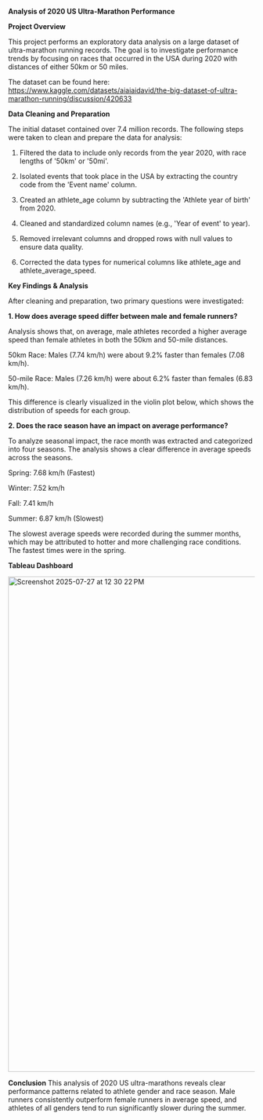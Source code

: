 **Analysis of 2020 US Ultra-Marathon Performance**


**Project Overview**

This project performs an exploratory data analysis on a large dataset of ultra-marathon running records. The goal is to investigate performance trends by focusing on races that occurred in the USA during 2020 with distances of either 50km or 50 miles.

The dataset can be found here: https://www.kaggle.com/datasets/aiaiaidavid/the-big-dataset-of-ultra-marathon-running/discussion/420633

**Data Cleaning and Preparation**

The initial dataset contained over 7.4 million records. The following steps were taken to clean and prepare the data for analysis:

  1. Filtered the data to include only records from the year 2020, with race lengths of '50km' or '50mi'.

  2. Isolated events that took place in the USA by extracting the country code from the 'Event name' column.

  3. Created an athlete_age column by subtracting the 'Athlete year of birth' from 2020.

  4. Cleaned and standardized column names (e.g., 'Year of event' to year).

  5. Removed irrelevant columns and dropped rows with null values to ensure data quality.

  6. Corrected the data types for numerical columns like athlete_age and athlete_average_speed.

**Key Findings & Analysis**

After cleaning and preparation, two primary questions were investigated:

**1. How does average speed differ between male and female runners?**

  Analysis shows that, on average, male athletes recorded a higher average speed than female athletes in both the 50km and 50-mile distances.

  50km Race: Males (7.74 km/h) were about 9.2% faster than females (7.08 km/h).

  50-mile Race: Males (7.26 km/h) were about 6.2% faster than females (6.83 km/h).

  This difference is clearly visualized in the violin plot below, which shows the distribution of speeds for each group.

**2. Does the race season have an impact on average performance?**

  To analyze seasonal impact, the race month was extracted and categorized into four seasons. The analysis shows a clear difference in average speeds across the seasons.

  Spring: 7.68 km/h (Fastest)

  Winter: 7.52 km/h

  Fall: 7.41 km/h

  Summer: 6.87 km/h (Slowest)

  The slowest average speeds were recorded during the summer months, which may be attributed to hotter and more challenging race conditions. The fastest times were in the spring.

**Tableau Dashboard**

<img width="1723" height="1009" alt="Screenshot 2025-07-27 at 12 30 22 PM" src="https://github.com/user-attachments/assets/9b706cfe-69ad-4d30-bad1-0389ecc98666" />

**Conclusion**
This analysis of 2020 US ultra-marathons reveals clear performance patterns related to athlete gender and race season. Male runners consistently outperform female runners in average speed, and athletes of all genders tend to run significantly slower during the summer.
